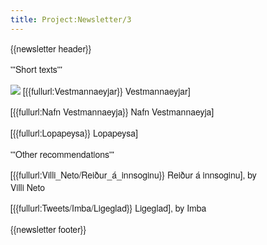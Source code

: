 ```yaml
---
title: Project:Newsletter/3
---
```


<div style="font-family:Helvetica Neue,sans-serif;font-size:14px;max-width:400px;line-height:1.4;">
{{newsletter header}}

'''Short texts'''

<Image src="Ursula-drake-1OVcNeq6ZHQ-unsplash.jpg" size="300px" caption="link={{fullurl:Vestmannaeyjar}}"/>
[{{fullurl:Vestmannaeyjar}} Vestmannaeyjar] <level level="a2"/>

[{{fullurl:Nafn Vestmannaeyja}} Nafn Vestmannaeyja] <level level="b1"/>

[{{fullurl:Lopapeysa}} Lopapeysa] <level level="b1"/>

'''Other recommendations'''

[{{fullurl:Villi_Neto/Reiður_á_innsoginu}} Reiður á innsoginu], by Villi Neto <level level="b1"/>

[{{fullurl:Tweets/Imba/Ligeglad}} Ligeglad], by Imba <level level="c1"/>

{{newsletter footer}}
</div>